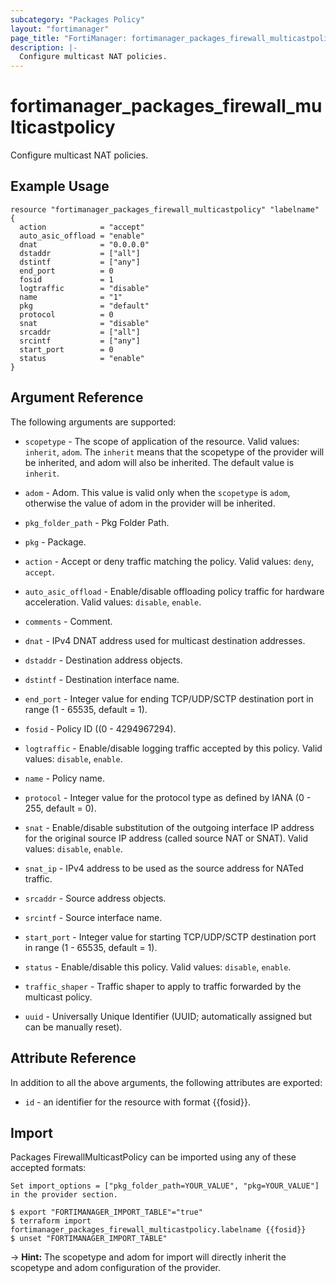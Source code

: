 ```yaml
---
subcategory: "Packages Policy"
layout: "fortimanager"
page_title: "FortiManager: fortimanager_packages_firewall_multicastpolicy"
description: |-
  Configure multicast NAT policies.
---
```


# fortimanager_packages_firewall_multicastpolicy
Configure multicast NAT policies.

## Example Usage

```hcl
resource "fortimanager_packages_firewall_multicastpolicy" "labelname" {
  action            = "accept"
  auto_asic_offload = "enable"
  dnat              = "0.0.0.0"
  dstaddr           = ["all"]
  dstintf           = ["any"]
  end_port          = 0
  fosid             = 1
  logtraffic        = "disable"
  name              = "1"
  pkg               = "default"
  protocol          = 0
  snat              = "disable"
  srcaddr           = ["all"]
  srcintf           = ["any"]
  start_port        = 0
  status            = "enable"
}
```

## Argument Reference


The following arguments are supported:

* `scopetype` - The scope of application of the resource. Valid values: `inherit`, `adom`. The `inherit` means that the scopetype of the provider will be inherited, and adom will also be inherited. The default value is `inherit`.
* `adom` - Adom. This value is valid only when the `scopetype` is `adom`, otherwise the value of adom in the provider will be inherited.
* `pkg_folder_path` - Pkg Folder Path.
* `pkg` - Package.

* `action` - Accept or deny traffic matching the policy. Valid values: `deny`, `accept`.

* `auto_asic_offload` - Enable/disable offloading policy traffic for hardware acceleration. Valid values: `disable`, `enable`.

* `comments` - Comment.
* `dnat` - IPv4 DNAT address used for multicast destination addresses.
* `dstaddr` - Destination address objects.
* `dstintf` - Destination interface name.
* `end_port` - Integer value for ending TCP/UDP/SCTP destination port in range (1 - 65535, default = 1).
* `fosid` - Policy ID ((0 - 4294967294).
* `logtraffic` - Enable/disable logging traffic accepted by this policy. Valid values: `disable`, `enable`.

* `name` - Policy name.
* `protocol` - Integer value for the protocol type as defined by IANA (0 - 255, default = 0).
* `snat` - Enable/disable substitution of the outgoing interface IP address for the original source IP address (called source NAT or SNAT). Valid values: `disable`, `enable`.

* `snat_ip` - IPv4 address to be used as the source address for NATed traffic.
* `srcaddr` - Source address objects.
* `srcintf` - Source interface name.
* `start_port` - Integer value for starting TCP/UDP/SCTP destination port in range (1 - 65535, default = 1).
* `status` - Enable/disable this policy. Valid values: `disable`, `enable`.

* `traffic_shaper` - Traffic shaper to apply to traffic forwarded by the multicast policy.
* `uuid` - Universally Unique Identifier (UUID; automatically assigned but can be manually reset).


## Attribute Reference

In addition to all the above arguments, the following attributes are exported:
* `id` - an identifier for the resource with format {{fosid}}.

## Import

Packages FirewallMulticastPolicy can be imported using any of these accepted formats:
```
Set import_options = ["pkg_folder_path=YOUR_VALUE", "pkg=YOUR_VALUE"] in the provider section.

$ export "FORTIMANAGER_IMPORT_TABLE"="true"
$ terraform import fortimanager_packages_firewall_multicastpolicy.labelname {{fosid}}
$ unset "FORTIMANAGER_IMPORT_TABLE"
```
-> **Hint:** The scopetype and adom for import will directly inherit the scopetype and adom configuration of the provider.
